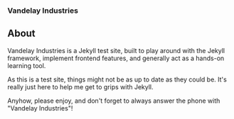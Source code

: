 ### Vandelay Industries ###

## About ##

Vandelay Industries is a Jekyll test site, built to play around with the Jekyll framework, implement frontend features, and generally act as a hands-on learning tool.

As this is a test site, things might not be as up to date as they could be. It's really just here to help me get to grips with Jekyll.

Anyhow, please enjoy, and don't forget to always answer the phone with "Vandelay Industries"!
